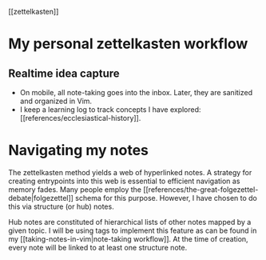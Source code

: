 [[zettelkasten]]

# My personal zettelkasten workflow

## Realtime idea capture

- On mobile, all note-taking goes into the inbox. Later, they are sanitized and organized in Vim.
- I keep a learning log to track concepts I have explored: [[references/ecclesiastical-history]].

# Navigating my notes

The zettelkasten method yields a web of hyperlinked notes. A strategy for creating entrypoints into this web is essential to efficient navigation as memory fades. Many people employ the [[references/the-great-folgezettel-debate|folgezettel]] schema for this purpose. However, I have chosen to do this via structure (or hub) notes.

Hub notes are constituted of hierarchical lists of other notes mapped by a given topic. I will be using tags to implement this feature as can be found in my [[taking-notes-in-vim|note-taking workflow]]. At the time of creation, every note will be linked to at least one structure note.
